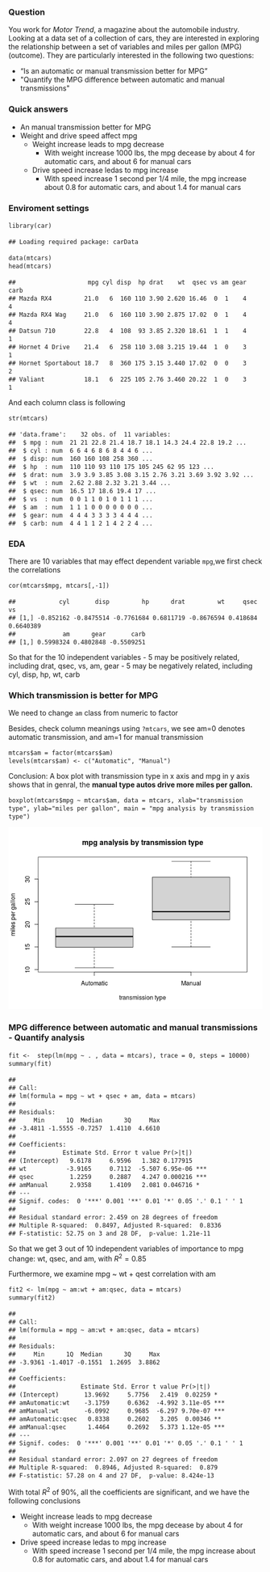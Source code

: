 ### Question

You work for *Motor Trend*, a magazine about the automobile industry.
Looking at a data set of a collection of cars, they are interested in
exploring the relationship between a set of variables and miles per
gallon (MPG) (outcome). They are particularly interested in the
following two questions:

-   “Is an automatic or manual transmission better for MPG”
-   "Quantify the MPG difference between automatic and manual
    transmissions"

### Quick answers

-   An manual transmission better for MPG
-   Weight and drive speed affect mpg
    -   Weight increase leads to mpg decrease
        -   With weight increase 1000 lbs, the mpg decease by about 4
            for automatic cars, and about 6 for manual cars
    -   Drive speed increase ledas to mpg increase
        -   With speed increase 1 second per 1/4 mile, the mpg increase
            about 0.8 for automatic cars, and about 1.4 for manual cars

### Enviroment settings

    library(car)

    ## Loading required package: carData

    data(mtcars)
    head(mtcars)

    ##                    mpg cyl disp  hp drat    wt  qsec vs am gear carb
    ## Mazda RX4         21.0   6  160 110 3.90 2.620 16.46  0  1    4    4
    ## Mazda RX4 Wag     21.0   6  160 110 3.90 2.875 17.02  0  1    4    4
    ## Datsun 710        22.8   4  108  93 3.85 2.320 18.61  1  1    4    1
    ## Hornet 4 Drive    21.4   6  258 110 3.08 3.215 19.44  1  0    3    1
    ## Hornet Sportabout 18.7   8  360 175 3.15 3.440 17.02  0  0    3    2
    ## Valiant           18.1   6  225 105 2.76 3.460 20.22  1  0    3    1

And each column class is following

    str(mtcars)

    ## 'data.frame':    32 obs. of  11 variables:
    ##  $ mpg : num  21 21 22.8 21.4 18.7 18.1 14.3 24.4 22.8 19.2 ...
    ##  $ cyl : num  6 6 4 6 8 6 8 4 4 6 ...
    ##  $ disp: num  160 160 108 258 360 ...
    ##  $ hp  : num  110 110 93 110 175 105 245 62 95 123 ...
    ##  $ drat: num  3.9 3.9 3.85 3.08 3.15 2.76 3.21 3.69 3.92 3.92 ...
    ##  $ wt  : num  2.62 2.88 2.32 3.21 3.44 ...
    ##  $ qsec: num  16.5 17 18.6 19.4 17 ...
    ##  $ vs  : num  0 0 1 1 0 1 0 1 1 1 ...
    ##  $ am  : num  1 1 1 0 0 0 0 0 0 0 ...
    ##  $ gear: num  4 4 4 3 3 3 3 4 4 4 ...
    ##  $ carb: num  4 4 1 1 2 1 4 2 2 4 ...

### EDA

There are 10 variables that may effect dependent variable `mpg`,we first
check the correlations

    cor(mtcars$mpg, mtcars[,-1])

    ##            cyl       disp         hp      drat         wt     qsec        vs
    ## [1,] -0.852162 -0.8475514 -0.7761684 0.6811719 -0.8676594 0.418684 0.6640389
    ##             am      gear       carb
    ## [1,] 0.5998324 0.4802848 -0.5509251

So that for the 10 independent variables - 5 may be positively related,
including drat, qsec, vs, am, gear - 5 may be negatively related,
including cyl, disp, hp, wt, carb

### Which transmission is better for MPG

We need to change `am` class from numeric to factor

Besides, check column meanings using `?mtcars`, we see am=0 denotes
automatic transmission, and am=1 for manual transmission

    mtcars$am = factor(mtcars$am)
    levels(mtcars$am) <- c("Automatic", "Manual")

Conclusion: A box plot with transmission type in x axis and mpg in y
axis shows that in genral, the **manual type autos drive more miles per
gallon.**

    boxplot(mtcars$mpg ~ mtcars$am, data = mtcars, xlab="transmission type", ylab="miles per gallon", main = "mpg analysis by transmission type")

![](Regression_Models_Course_Project_files/figure-markdown_strict/unnamed-chunk-5-1.png)

### MPG difference between automatic and manual transmissions - Quantify analysis

    fit <-  step(lm(mpg ~ . , data = mtcars), trace = 0, steps = 10000)
    summary(fit)

    ## 
    ## Call:
    ## lm(formula = mpg ~ wt + qsec + am, data = mtcars)
    ## 
    ## Residuals:
    ##     Min      1Q  Median      3Q     Max 
    ## -3.4811 -1.5555 -0.7257  1.4110  4.6610 
    ## 
    ## Coefficients:
    ##             Estimate Std. Error t value Pr(>|t|)    
    ## (Intercept)   9.6178     6.9596   1.382 0.177915    
    ## wt           -3.9165     0.7112  -5.507 6.95e-06 ***
    ## qsec          1.2259     0.2887   4.247 0.000216 ***
    ## amManual      2.9358     1.4109   2.081 0.046716 *  
    ## ---
    ## Signif. codes:  0 '***' 0.001 '**' 0.01 '*' 0.05 '.' 0.1 ' ' 1
    ## 
    ## Residual standard error: 2.459 on 28 degrees of freedom
    ## Multiple R-squared:  0.8497, Adjusted R-squared:  0.8336 
    ## F-statistic: 52.75 on 3 and 28 DF,  p-value: 1.21e-11

So that we get 3 out of 10 independent variables of importance to mpg
change: wt, qsec, and am, with *R*<sup>2</sup> = 0.85

Furthermore, we examine mpg ~ wt + qest correlation with am

    fit2 <- lm(mpg ~ am:wt + am:qsec, data = mtcars)
    summary(fit2)

    ## 
    ## Call:
    ## lm(formula = mpg ~ am:wt + am:qsec, data = mtcars)
    ## 
    ## Residuals:
    ##     Min      1Q  Median      3Q     Max 
    ## -3.9361 -1.4017 -0.1551  1.2695  3.8862 
    ## 
    ## Coefficients:
    ##                  Estimate Std. Error t value Pr(>|t|)    
    ## (Intercept)       13.9692     5.7756   2.419  0.02259 *  
    ## amAutomatic:wt    -3.1759     0.6362  -4.992 3.11e-05 ***
    ## amManual:wt       -6.0992     0.9685  -6.297 9.70e-07 ***
    ## amAutomatic:qsec   0.8338     0.2602   3.205  0.00346 ** 
    ## amManual:qsec      1.4464     0.2692   5.373 1.12e-05 ***
    ## ---
    ## Signif. codes:  0 '***' 0.001 '**' 0.01 '*' 0.05 '.' 0.1 ' ' 1
    ## 
    ## Residual standard error: 2.097 on 27 degrees of freedom
    ## Multiple R-squared:  0.8946, Adjusted R-squared:  0.879 
    ## F-statistic: 57.28 on 4 and 27 DF,  p-value: 8.424e-13

With total *R*<sup>2</sup> of 90%, all the coefficients are significant,
and we have the following conclusions

-   Weight increase leads to mpg decrease
    -   With weight increase 1000 lbs, the mpg decease by about 4 for
        automatic cars, and about 6 for manual cars
-   Drive speed increase ledas to mpg increase
    -   With speed increase 1 second per 1/4 mile, the mpg increase
        about 0.8 for automatic cars, and about 1.4 for manual cars
